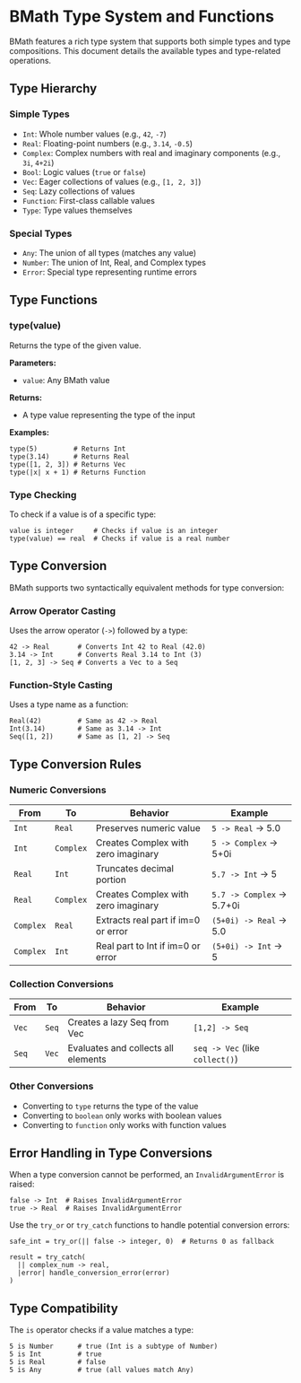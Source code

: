# BMath Type System and Functions

BMath features a rich type system that supports both simple types and type compositions. This document details the available types and type-related operations.

## Type Hierarchy

### Simple Types

- `Int`: Whole number values (e.g., `42`, `-7`)
- `Real`: Floating-point numbers (e.g., `3.14`, `-0.5`)
- `Complex`: Complex numbers with real and imaginary components (e.g., `3i`, `4+2i`)
- `Bool`: Logic values (`true` or `false`)
- `Vec`: Eager collections of values (e.g., `[1, 2, 3]`)
- `Seq`: Lazy collections of values
- `Function`: First-class callable values
- `Type`: Type values themselves

### Special Types

- `Any`: The union of all types (matches any value)
- `Number`: The union of Int, Real, and Complex types
- `Error`: Special type representing runtime errors

## Type Functions

### type(value)

Returns the type of the given value.

**Parameters:**

- `value`: Any BMath value

**Returns:**

- A type value representing the type of the input

**Examples:**

```
type(5)         # Returns Int
type(3.14)      # Returns Real
type([1, 2, 3]) # Returns Vec
type(|x| x + 1) # Returns Function
```

### Type Checking

To check if a value is of a specific type:

```
value is integer     # Checks if value is an integer
type(value) == real  # Checks if value is a real number
```

## Type Conversion

BMath supports two syntactically equivalent methods for type conversion:

### Arrow Operator Casting

Uses the arrow operator (`->`) followed by a type:

```
42 -> Real       # Converts Int 42 to Real (42.0)
3.14 -> Int      # Converts Real 3.14 to Int (3)
[1, 2, 3] -> Seq # Converts a Vec to a Seq
```

### Function-Style Casting

Uses a type name as a function:

```
Real(42)         # Same as 42 -> Real
Int(3.14)        # Same as 3.14 -> Int
Seq([1, 2])      # Same as [1, 2] -> Seq
```

## Type Conversion Rules

### Numeric Conversions

| From       | To         | Behavior                             | Example          |
|------------|------------|--------------------------------------|------------------|
| `Int`      | `Real`     | Preserves numeric value              | `5 -> Real` → 5.0 |
| `Int`      | `Complex`  | Creates Complex with zero imaginary  | `5 -> Complex` → 5+0i |
| `Real`     | `Int`      | Truncates decimal portion            | `5.7 -> Int` → 5 |
| `Real`     | `Complex`  | Creates Complex with zero imaginary  | `5.7 -> Complex` → 5.7+0i |
| `Complex`  | `Real`     | Extracts real part if im=0 or error  | `(5+0i) -> Real` → 5.0 |
| `Complex`  | `Int`      | Real part to Int if im=0 or error    | `(5+0i) -> Int` → 5 |

### Collection Conversions

| From       | To         | Behavior                             | Example          |
|------------|------------|--------------------------------------|------------------|
| `Vec`      | `Seq`      | Creates a lazy Seq from Vec          | `[1,2] -> Seq` |
| `Seq`      | `Vec`      | Evaluates and collects all elements  | `seq -> Vec` (like `collect()`) |

### Other Conversions

- Converting to `type` returns the type of the value
- Converting to `boolean` only works with boolean values
- Converting to `function` only works with function values

## Error Handling in Type Conversions

When a type conversion cannot be performed, an `InvalidArgumentError` is raised:

```
false -> Int  # Raises InvalidArgumentError
true -> Real  # Raises InvalidArgumentError
```

Use the `try_or` or `try_catch` functions to handle potential conversion errors:

```
safe_int = try_or(|| false -> integer, 0)  # Returns 0 as fallback

result = try_catch(
  || complex_num -> real,
  |error| handle_conversion_error(error)
)
```

## Type Compatibility

The `is` operator checks if a value matches a type:

```bm
5 is Number      # true (Int is a subtype of Number)
5 is Int         # true
5 is Real        # false
5 is Any         # true (all values match Any)
```
